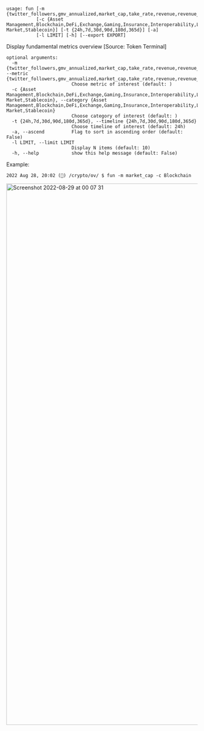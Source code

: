 ```
usage: fun [-m {twitter_followers,gmv_annualized,market_cap,take_rate,revenue,revenue_protocol,tvl,pe,pe_circulating,ps,ps_circulating}]
           [-c {Asset Management,Blockchain,DeFi,Exchange,Gaming,Insurance,Interoperability,Lending,NFT,Other,Prediction Market,Stablecoin}] [-t {24h,7d,30d,90d,180d,365d}] [-a]
           [-l LIMIT] [-h] [--export EXPORT]
```

Display fundamental metrics overview [Source: Token Terminal]

```
optional arguments:
  -m {twitter_followers,gmv_annualized,market_cap,take_rate,revenue,revenue_protocol,tvl,pe,pe_circulating,ps,ps_circulating}, --metric {twitter_followers,gmv_annualized,market_cap,take_rate,revenue,revenue_protocol,tvl,pe,pe_circulating,ps,ps_circulating}
                        Choose metric of interest (default: )
  -c {Asset Management,Blockchain,DeFi,Exchange,Gaming,Insurance,Interoperability,Lending,NFT,Other,Prediction Market,Stablecoin}, --category {Asset Management,Blockchain,DeFi,Exchange,Gaming,Insurance,Interoperability,Lending,NFT,Other,Prediction Market,Stablecoin}
                        Choose category of interest (default: )
  -t {24h,7d,30d,90d,180d,365d}, --timeline {24h,7d,30d,90d,180d,365d}
                        Choose timeline of interest (default: 24h)
  -a, --ascend          Flag to sort in ascending order (default: False)
  -l LIMIT, --limit LIMIT
                        Display N items (default: 10)
  -h, --help            show this help message (default: False)
```

Example:

```
2022 Aug 28, 20:02 (🦋) /crypto/ov/ $ fun -m market_cap -c Blockchain
```

<img width="1428" alt="Screenshot 2022-08-29 at 00 07 31" src="https://user-images.githubusercontent.com/25267873/187100287-2d81da1a-0def-49f0-8c1f-fd1b10f40004.png"/>
